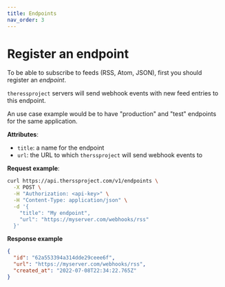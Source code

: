 ```yaml
---
title: Endpoints
nav_order: 3
---
```


# Register an endpoint

To be able to subscribe to feeds (RSS, Atom, JSON), first you should register an _endpoint_.

`theressproject` servers will send webhook events with new feed entries to this endpoint.

An use case example would be to have "production" and "test" endpoints for the same application.

**Attributes**:

- `title`: a name for the endpoint
- `url`: the URL to which `therssproject` will send webhook events to

**Request example**:

```bash
curl https://api.therssproject.com/v1/endpoints \
  -X POST \
  -H "Authorization: <api-key>" \
  -H "Content-Type: application/json" \
  -d '{
    "title": "My endpoint",
    "url": "https://myserver.com/webhooks/rss"
  }'
```

**Response example**

```json
{
  "id": "62a553394a314dde29ceee6f",
  "url": "https://myserver.com/webhooks/rss",
  "created_at": "2022-07-08T22:34:22.765Z"
}
```
